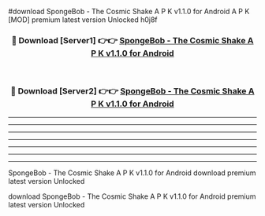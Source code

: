 #download SpongeBob - The Cosmic Shake A P K v1.1.0 for Android  A P K [MOD] premium latest version Unlocked h0j8f 



<div align="center">
<h3>🔴 Download [Server1] 👉👉 <a href="https://apkdownload2.web.app/">SpongeBob - The Cosmic Shake A P K v1.1.0 for Android </a></h3><br>

<h3>🔴 Download [Server2] 👉👉 <a href="https://apkdownload2.web.app/">SpongeBob - The Cosmic Shake A P K v1.1.0 for Android </a></h3>
</div>





----------------------------------------------------------

----------------------------------------------------------

----------------------------------------------------------

----------------------------------------------------------

----------------------------------------------------------

----------------------------------------------------------

----------------------------------------------------------

SpongeBob - The Cosmic Shake A P K v1.1.0 for Android  download premium latest version Unlocked

download SpongeBob - The Cosmic Shake A P K v1.1.0 for Android  premium latest version Unlocked
